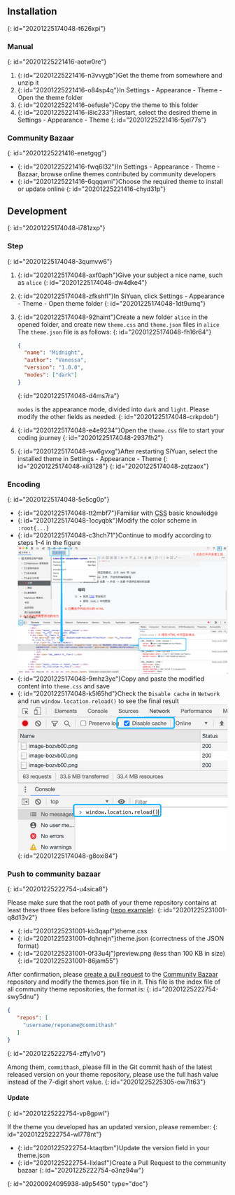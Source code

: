 ## Installation
{: id="20201225174048-t626xpi"}

### Manual
{: id="20201225221416-aotw0re"}

1. {: id="20201225221416-n3vvygb"}Get the theme from somewhere and unzip it
2. {: id="20201225221416-o84sp4q"}In Settings - Appearance - Theme - Open the theme folder
3. {: id="20201225221416-oefusle"}Copy the theme to this folder
4. {: id="20201225221416-i8ic233"}Restart, select the desired theme in Settings - Appearance - Theme
{: id="20201225221416-5jel77s"}

### Community Bazaar
{: id="20201225221416-enetgqg"}

* {: id="20201225221416-fwq6l32"}In Settings - Appearance - Theme - Bazaar, browse online themes contributed by community developers
* {: id="20201225221416-6qqqwni"}Choose the required theme to install or update online
{: id="20201225221416-chyd31p"}

## Development
{: id="20201225174048-i781zxp"}

### Step
{: id="20201225174048-3qumvw6"}

1. {: id="20201225174048-axf0aph"}Give your subject a nice name, such as `alice`
   {: id="20201225174048-dw4dke4"}
2. {: id="20201225174048-zfkshfl"}In SiYuan, click Settings - Appearance - Theme - Open theme folder
   {: id="20201225174048-1dt9umq"}
3. {: id="20201225174048-92haint"}Create a new folder `alice` in the opened folder, and create new `theme.css` and `theme.json` files in `alice`
   The `theme.json` file is as follows:
   {: id="20201225174048-fh16r64"}

   ```json
   {
     "name": "Midnight",
     "author": "Vanessa",
     "version": "1.0.0",
     "modes": ["dark"]
   }
   ```
   {: id="20201225174048-d4ms7ra"}

   `modes` is the appearance mode, divided into `dark` and `light`. Please modify the other fields as needed.
   {: id="20201225174048-crkpdob"}
4. {: id="20201225174048-e4e9234"}Open the `theme.css` file to start your coding journey
   {: id="20201225174048-2937fh2"}
5. {: id="20201225174048-sw6gvxg"}After restarting SiYuan, select the installed theme in Settings - Appearance - Theme
   {: id="20201225174048-xii3128"}
{: id="20201225174048-zqtzaox"}

### Encoding
{: id="20201225174048-5e5cg0p"}

* {: id="20201225174048-tt2mbf7"}Familiar with [CSS](https://developer.mozilla.org/en-US/docs/Web/CSS) basic knowledge
* {: id="20201225174048-1ocyqbk"}Modify the color scheme in `:root{...}`
* {: id="20201225174048-c3hch71"}Continue to modify according to steps 1-4 in the figure
  ![image.png](assets/image-bozvb00.png)
* {: id="20201225174048-9mhz3ye"}Copy and paste the modified content into `theme.css` and save
* {: id="20201225174048-k5l65hd"}Check the `Disable cache` in `Network` and run `window.location.reload()` to see the final result
  ![image.png](assets/image-9b9y2ky.png)
{: id="20201225174048-g8oxi84"}

### Push to community bazaar
{: id="20201225222754-u4sica8"}

Please make sure that the root path of your theme repository contains at least these three files before listing ([repo example](https://github.com/88250/Comfortably-Numb)):
{: id="20201225231001-q8d13v2"}

* {: id="20201225231001-kb3qapf"}theme.css
* {: id="20201225231001-dqhnejn"}theme.json (correctness of the JSON format)
* {: id="20201225231001-0f33u4j"}preview.png (less than 100 KB in size)
{: id="20201225231001-86jam55"}

After confirmation, please [create a pull request](https://docs.github.com/en/free-pro-team@latest/github/collaborating-with-issues-and-pull-requests/creating-a-pull-request) to the [Community Bazaar](https://github.com/siyuan-note/bazaar) repository and modify the themes.json file in it. This file is the index file of all community theme repositories, the format is:
{: id="20201225222754-swy5dnu"}

```json
{
   "repos": [
     "username/reponame@commithash"
   ]
}
```
{: id="20201225222754-zffy1v0"}

Among them, `commithash`, please fill in the Git commit hash of the latest released version on your theme repository, please use the full hash value instead of the 7-digit short value.
{: id="20201225225305-ow7lt63"}

#### Update
{: id="20201225222754-vp8gpwl"}

If the theme you developed has an updated version, please remember:
{: id="20201225222754-wl778nt"}

* {: id="20201225222754-ktaqtbm"}Update the version field in your theme.json
* {: id="20201225222754-llxlasf"}Create a Pull Request to the community bazaar
{: id="20201225222754-o3nz94w"}


{: id="20200924095938-a9p5450" type="doc"}
